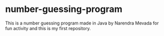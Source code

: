 # number-guessing-program
This is a number guessing program made in Java by Narendra Mevada for fun activity and this is my first repository.
